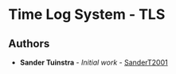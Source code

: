 # Time Log System - TLS

## Authors
* **Sander Tuinstra** - *Initial work* - [SanderT2001](https://github.com/SanderT2001)
